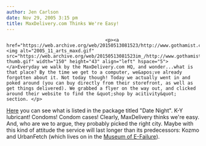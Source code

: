 ```yaml
---
author: Jen Carlson
date: Nov 29, 2005 3:15 pm
title: MaxDelivery.com Thinks We're Easy!
---
```


	
										<p><a href="https://web.archive.org/web/20150513081523/http://www.gothamist.com/attachments/arts_jen/2005_11_arts_maxd.gif"><img alt="2005_11_arts_maxd.gif" src="https://web.archive.org/web/20150513081523im_/http://www.gothamist.com/attachments/arts_jen/2005_11_arts_maxd-thumb.gif" width="150" height="43" align="left" hspace="5"></a>Everyday we walk by the MaxDelivery.com HQ, and wonder...what is that place? By the time we get to a computer, we&apos;ve already forgotten about it. Not today though! Today we actually went in and poked around (you can buy directly from their storefront, as well as get things delivered). We grabbed a flyer on the way out, and clicked around their website to find the &quot;shop by acitivity&quot; section. </p>

<p><a href="https://web.archive.org/web/20150513081523/http://www.maxdelivery.com/nkz/exec/Category/Display?categoryId=2027">Here</a> you can see what is listed in the package titled &quot;Date Night&quot;. K-Y lubricant! Condoms! Condom cases! Clearly, MaxDelivery thinks we&apos;re easy. And, who are we to argue, they probably picked the right city. Maybe with this kind of attitude the service will last longer than its predecessors: Kozmo and UrbanFetch (which lives on in the <a href="https://web.archive.org/web/20150513081523/http://www.disobey.com/ghostsites/show_exhibit/urbanfetch">Museum of E-Failure</a>). </p>					
										
									
				